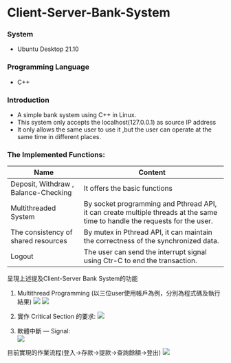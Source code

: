 # Client-Server-Bank-System
### System
- Ubuntu Desktop 21.10

### Programming Language
- C++ 

### Introduction 
- A simple bank system using C++ in Linux.
- This system only accepts the localhost(127.0.0.1) as source IP address 
- It only allows the same user to use it ,but the user can operate at the same time in different places. 

### The Implemented Functions:
| Name                 | Content                                                      |
| -------------------- | ---------------------------------------------------------- |
| Deposit, Withdraw , Balance-Checking     | It offers the basic functions            |
| Multithreaded System  | By socket programming and Pthread API, it can create multiple threads at the same time to handle the requests for the user. |
| The consistency of shared resources| By mutex in Pthread API, it can maintain the correctness of the synchronized data.|
| Logout | The user can send the interrupt signal using Ctr-C to end the transaction. | 


呈現上述提及Client-Server Bank System的功能
1.	Multithread Programming (以三位user使用帳戶為例，分別為程式碼及執行結果)
![](https://i.imgur.com/0mAIcaC.png)
![](https://i.imgur.com/9tJn4G6.png)

2. 實作 Critical Section 的要求:
![](https://i.imgur.com/IHxPz74.png)

3. 軟體中斷 — Signal:	
![](https://i.imgur.com/ErtV5tQ.png)


目前實現的作業流程(登入->存款->提款->查詢餘額->登出)
![](https://i.imgur.com/OvR86zu.png)


